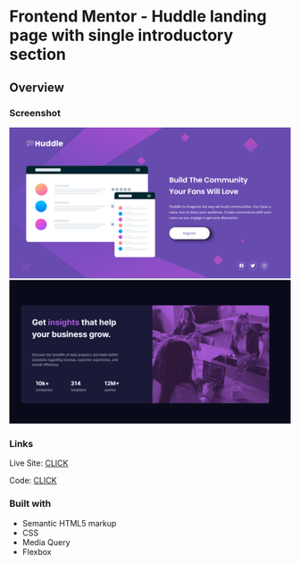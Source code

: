 # Frontend Mentor - Huddle landing page with single introductory section

## Overview

### Screenshot

![solution](https://github.com/patrick-selin/huddle-landing-page/blob/main/images/huddle-landing-page-solutiond.png)
![solution](https://github.com/patrick-selin/05-stats-preview-card-component/blob/main/images/Stats%20preview%20card%20component%20solution.png)

### Links

 Live Site: [CLICK](https://patrick-selin.github.io/huddle-landing-page/)

 Code: [CLICK](https://github.com/patrick-selin/huddle-landing-page)

### Built with

- Semantic HTML5 markup
- CSS
- Media Query
- Flexbox
